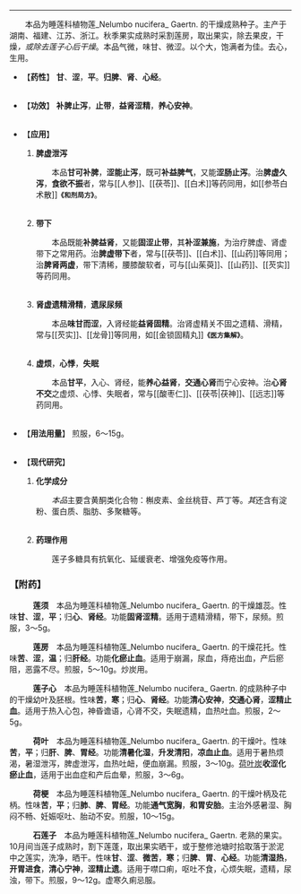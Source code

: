 ---
&emsp;&emsp;本品为睡莲科植物莲_Nelumbo nucifera_ Gaertn. 的干燥成熟种子。主产于湖南、福建、江苏、浙江。秋季果实成熟时采割莲房，取出果实，除去果皮，干燥<dfn>，或除去莲子心后干燥</dfn>。本品气微，味甘、微涩。以个大，饱满者为佳。去心，生用。

- 【**药性**】
	**甘**、**涩**，**平**。**归脾**、**肾**、**心经**。<br></br>

- 【**功效**】
	**补脾止泻**，**止带**，**益肾涩精**，**养心安神**。<br></br>

- 【**应用**】
	1. **脾虚泄泻**
		
		&emsp;&emsp;本品**甘可补脾**，**涩能止泻**，既可**补益脾气**，又能**涩肠止泻**。治**脾虚久泻**，**食欲不振**者，常与[[人参]]、[[茯苓]]、[[白术]]等药同用，如[[参苓白术散]]**`《和剂局方》`**。<br></br>
	
	2. **带下**
		
		&emsp;&emsp;本品既能**补脾益肾**，又能**固涩止带**，其**补涩兼施**，为治疗脾虚、肾虚带下之常用药。治**脾虚带下**者，常与[[茯苓]]、[[白术]]、[[山药]]等同用；治**脾肾两虚**，带下清稀，腰膝酸软者，可与[[山茱萸]]、[[山药]]、[[芡实]]等药同用。<br></br>
	
	3. **肾虚遗精滑精**，**遗尿尿频**
		
		&emsp;&emsp;本品**味甘而涩**，入肾经能**益肾固精**。治肾虚精关不固之遗精、滑精，常与[[芡实]]、[[龙骨]]等同用，如[[金锁固精丸]]**`《医方集解》`**。<br></br>
	
	4. **虚烦**，**心悸**，**失眠**
		
		&emsp;&emsp;本品**甘平**，入心、肾经，能**养心益肾**，**交通心肾**而宁心安神。治**心肾不交**之虚烦、心悸、失眠者，常与[[酸枣仁]]、[[茯苓|茯神]]、[[远志]]等药同用。<br></br>

- 【**用法用量**】
	煎服，6～15g。<br></br>

- 【**现代研究**】
	1. **化学成分**
		
		&emsp;&emsp;<dfn>本品</dfn>主要含黄酮类化合物：槲皮素、金丝桃苷、芦丁等。<dfn>其</dfn>还含有淀粉、蛋白质、脂肪、多聚糖等。<br></br>
	
	2. **药理作用**
		
		&emsp;&emsp;莲子多糖具有抗氧化、延缓衰老、增强免疫等作用。

### 【附药】

&emsp;&emsp;&emsp;**莲须**&emsp;本品为睡莲科植物莲_Nelumbo nucifera_ Gaertn. 的干燥雄蕊。性味**甘**、**涩**，**平**；归**心**、**肾经**。功能**固肾涩精**。适用于遗精滑精，带下，尿频。煎服，3～5g。

&emsp;&emsp;&emsp;**莲房**&emsp;本品为睡莲科植物莲_Nelumbo nucifera_ Gaertn. 的干燥花托。性味**苦**、**涩**，**温**；归**肝经**。功能**化瘀止血**。适用于崩漏，尿血，痔疮出血，产后瘀阻，恶露不尽。煎服，5～10g。炒炭用。

&emsp;&emsp;&emsp;**莲子心**&emsp;本品为睡莲科植物莲_Nelumbo nucifera_ Gaertn. 的成熟种子中的干燥幼叶及胚根。性味**苦**，**寒**；归**心**、**肾经**。功能**清心安神**，**交通心肾**，**涩精止血**。适用于热入心包，神昏谵语，心肾不交，失眠遗精，血热吐血。煎服，2～5g。

&emsp;&emsp;&emsp;**荷叶**&emsp;本品为睡莲科植物莲_Nelumbo nucifera_ Gaertn. 的干燥叶。性味**苦**，**平**；归**肝**、**脾**、**胃经**。功能**清暑化湿**，**升发清阳**，**凉血止血**。适用于暑热烦渴，暑湿泄泻，脾虚泄泻，血热吐衄，便血崩漏。煎服，3～10g。<ins>荷叶炭</ins>**收涩化瘀止血**，适用于出血症和产后血晕，煎服，3～6g。

&emsp;&emsp;&emsp;**荷梗**&emsp;本品为睡莲科植物莲_Nelumbo nucifera_ Gaertn. 的干燥叶柄及花柄。性味**苦**，**平**；归**肺**、**脾**、**胃经**。功能**通气宽胸**，**和胃安胎**。主治外感暑湿、胸闷不畅、妊娠呕吐、胎动不安。煎服，10～15g。

&emsp;&emsp;&emsp;**石莲子**&emsp;本品为睡莲科植物莲_Nelumbo nucifera_ Gaertn. 老熟的果实。10月间当莲子成熟时，割下莲蓬，取出果实晒干，或于整修池塘时拾取落于淤泥中之莲实，洗净，晒干。性味**甘**、**涩**、**微苦**，**寒**；归**脾**、**胃**、**心经**。功能**清湿热**，**开胃进食**，**清心宁神**，**涩精止遗**。适用于噤口痢，呕吐不食，心烦失眠，遗精，尿浊，带下。煎服，9～12g。虚寒久痢忌服。